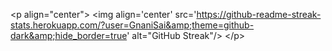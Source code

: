 &lt;p align="center"> &lt;img align='center' src='https://github-readme-streak-stats.herokuapp.com/?user=GnaniSai&amp;theme=github-dark&amp;hide_border=true' alt="GitHub Streak"/> &lt;/p>
